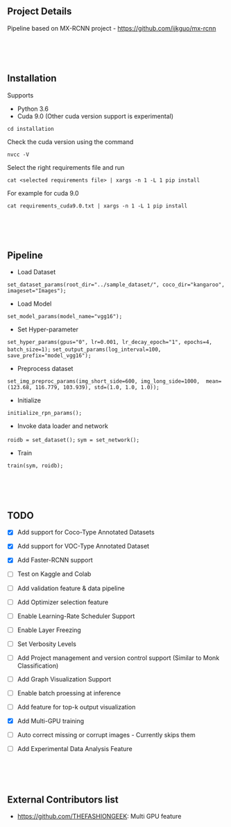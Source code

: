 ## Project Details
Pipeline based on MX-RCNN project - https://github.com/ijkguo/mx-rcnn

<br />
<br />
<br />

## Installation

Supports 
- Python 3.6
- Cuda 9.0 (Other cuda version support is experimental)
    
`cd installation`

Check the cuda version using the command

`nvcc -V`

Select the right requirements file and run 

`cat <selected requirements file> | xargs -n 1 -L 1 pip install`

For example for cuda 9.0

`cat requirements_cuda9.0.txt | xargs -n 1 -L 1 pip install`


<br />
<br />
<br />

## Pipeline

- Load Dataset

`set_dataset_params(root_dir="../sample_dataset/", coco_dir="kangaroo", imageset="Images");`

- Load Model

`set_model_params(model_name="vgg16");`

- Set Hyper-parameter

`set_hyper_params(gpus="0", lr=0.001, lr_decay_epoch="1", epochs=4, batch_size=1);`
`set_output_params(log_interval=100, save_prefix="model_vgg16");`

- Preprocess dataset

`set_img_preproc_params(img_short_side=600, img_long_side=1000, 
                       mean=(123.68, 116.779, 103.939), std=(1.0, 1.0, 1.0));`
                    
- Initialize 

`initialize_rpn_params();`

- Invoke data loader and network

`roidb = set_dataset();`
`sym = set_network();`

- Train

`train(sym, roidb);`



<br />
<br />
<br />

## TODO

- [x] Add support for Coco-Type Annotated Datasets
- [x] Add support for VOC-Type Annotated Dataset
- [x] Add Faster-RCNN support
- [ ] Test on Kaggle and Colab 
- [ ] Add validation feature & data pipeline
- [ ] Add Optimizer selection feature
- [ ] Enable Learning-Rate Scheduler Support
- [ ] Enable Layer Freezing
- [ ] Set Verbosity Levels
- [ ] Add Project management and version control support (Similar to Monk Classification)
- [ ] Add Graph Visualization Support
- [ ] Enable batch proessing at inference
- [ ] Add feature for top-k output visualization
- [x] Add Multi-GPU training
- [ ] Auto correct missing or corrupt images - Currently skips them
- [ ] Add Experimental Data Analysis Feature


<br />
<br />
<br />

## External Contributors list 

- https://github.com/THEFASHIONGEEK: Multi GPU feature